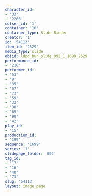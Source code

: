 ```yaml
---
character_id:
- '33'
- '2266'
colser_id: '1'
container: '10'
container_type: Slide Binder
creator: '1'
id: '54113'
item_id: '2529'
media_type: slide
objid: ldpd_bun_slide_092_1_1699_2529
performance_id:
- '218'
performer_id:
- '53'
- '9'
- '35'
- '57'
- '73'
- '59'
- '32'
- '30'
- '69'
- '90'
- '42'
play_id:
- '15'
production_id:
- '199'
sequence: '1699'
series: '1'
slidepage_folder: '092'
tag_id:
- '17'
- '16'
- '40'
- '73'
slug: '54113'
layout: image_page
---
```

